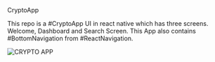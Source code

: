 CryptoApp

This repo is a #CryptoApp UI in react native which has three screens. Welcome, Dashboard and Search Screen. This App also contains #BottomNavigation from #ReactNavigation.


![CRYPTO APP](https://user-images.githubusercontent.com/17041830/141442260-7bfa2f90-e00a-402e-adb7-a1f94ce20385.png)
